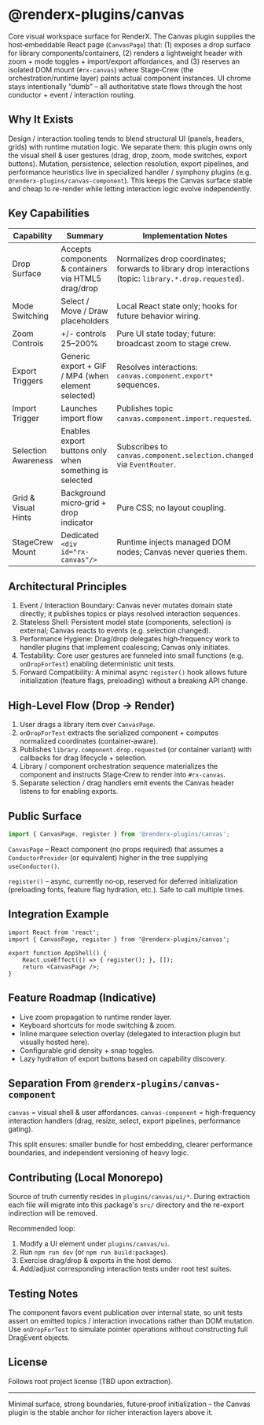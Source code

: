 # @renderx-plugins/canvas

Core visual workspace surface for RenderX. The Canvas plugin supplies the host‑embeddable React page (`CanvasPage`) that: (1) exposes a drop surface for library components/containers, (2) renders a lightweight header with zoom + mode toggles + import/export affordances, and (3) reserves an isolated DOM mount (`#rx-canvas`) where Stage‑Crew (the orchestration/runtime layer) paints actual component instances. UI chrome stays intentionally “dumb” – all authoritative state flows through the host conductor + event / interaction routing.

## Why It Exists
Design / interaction tooling tends to blend structural UI (panels, headers, grids) with runtime mutation logic. We separate them: this plugin owns only the visual shell & user gestures (drag, drop, zoom, mode switches, export buttons). Mutation, persistence, selection resolution, export pipelines, and performance heuristics live in specialized handler / symphony plugins (e.g. `@renderx-plugins/canvas-component`). This keeps the Canvas surface stable and cheap to re-render while letting interaction logic evolve independently.

## Key Capabilities
| Capability | Summary | Implementation Notes |
| ---------- | ------- | -------------------- |
| Drop Surface | Accepts components & containers via HTML5 drag/drop | Normalizes drop coordinates; forwards to library drop interactions (topic: `library.*.drop.requested`). |
| Mode Switching | Select / Move / Draw placeholders | Local React state only; hooks for future behavior wiring. |
| Zoom Controls | +/- controls 25–200% | Pure UI state today; future: broadcast zoom to stage crew. |
| Export Triggers | Generic export + GIF / MP4 (when element selected) | Resolves interactions: `canvas.component.export*` sequences. |
| Import Trigger | Launches import flow | Publishes topic `canvas.component.import.requested`. |
| Selection Awareness | Enables export buttons only when something is selected | Subscribes to `canvas.component.selection.changed` via `EventRouter`. |
| Grid & Visual Hints | Background micro‑grid + drop indicator | Pure CSS; no layout coupling. |
| StageCrew Mount | Dedicated `<div id="rx-canvas"/>` | Runtime injects managed DOM nodes; Canvas never queries them. |

## Architectural Principles
1. Event / Interaction Boundary: Canvas never mutates domain state directly; it publishes topics or plays resolved interaction sequences.
2. Stateless Shell: Persistent model state (components, selection) is external; Canvas reacts to events (e.g. selection changed).
3. Performance Hygiene: Drag/drop delegates high‑frequency work to handler plugins that implement coalescing; Canvas only initiates.
4. Testability: Core user gestures are funneled into small functions (e.g. `onDropForTest`) enabling deterministic unit tests.
5. Forward Compatibility: A minimal async `register()` hook allows future initialization (feature flags, preloading) without a breaking API change.

## High-Level Flow (Drop → Render)
1. User drags a library item over `CanvasPage`.
2. `onDropForTest` extracts the serialized component + computes normalized coordinates (container‑aware).
3. Publishes `library.component.drop.requested` (or container variant) with callbacks for drag lifecycle + selection.
4. Library / component orchestration sequence materializes the component and instructs Stage‑Crew to render into `#rx-canvas`.
5. Separate selection / drag handlers emit events the Canvas header listens to for enabling exports.

## Public Surface
```ts
import { CanvasPage, register } from '@renderx-plugins/canvas';
```
`CanvasPage` – React component (no props required) that assumes a `ConductorProvider` (or equivalent) higher in the tree supplying `useConductor()`.

`register()` – async, currently no‑op, reserved for deferred initialization (preloading fonts, feature flag hydration, etc.). Safe to call multiple times.

## Integration Example
```tsx
import React from 'react';
import { CanvasPage, register } from '@renderx-plugins/canvas';

export function AppShell() {
	React.useEffect(() => { register(); }, []);
	return <CanvasPage />;
}
```

## Feature Roadmap (Indicative)
- Live zoom propagation to runtime render layer.
- Keyboard shortcuts for mode switching & zoom.
- Inline marquee selection overlay (delegated to interaction plugin but visually hosted here).
- Configurable grid density + snap toggles.
- Lazy hydration of export buttons based on capability discovery.

## Separation From `@renderx-plugins/canvas-component`
`canvas` = visual shell & user affordances.
`canvas-component` = high-frequency interaction handlers (drag, resize, select, export pipelines, performance gating).

This split ensures: smaller bundle for host embedding, clearer performance boundaries, and independent versioning of heavy logic.

## Contributing (Local Monorepo)
Source of truth currently resides in `plugins/canvas/ui/*`. During extraction each file will migrate into this package's `src/` directory and the re-export indirection will be removed.

Recommended loop:
1. Modify a UI element under `plugins/canvas/ui`.
2. Run `npm run dev` (or `npm run build:packages`).
3. Exercise drag/drop & exports in the host demo.
4. Add/adjust corresponding interaction tests under root test suites.

## Testing Notes
The component favors event publication over internal state, so unit tests assert on emitted topics / interaction invocations rather than DOM mutation. Use `onDropForTest` to simulate pointer operations without constructing full DragEvent objects.

## License
Follows root project license (TBD upon extraction).

---
Minimal surface, strong boundaries, future‑proof initialization – the Canvas plugin is the stable anchor for richer interaction layers above it.
